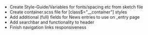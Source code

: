 <!-- markdownlint-disable -->
* Create Style-Guide/Variables for fonts/spacing etc from sketch file
* Create container.scss file for [class$="__container"] styles
* Add additional (full) fields for News entries to use on _entry page
* Add searchbar and functionality to header
* Finish navigation links responsiveness